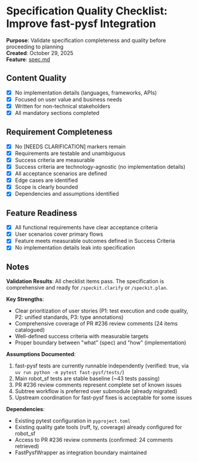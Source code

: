 # Specification Quality Checklist: Improve fast-pysf Integration

**Purpose**: Validate specification completeness and quality before proceeding to planning  
**Created**: October 29, 2025  
**Feature**: [spec.md](../spec.md)

## Content Quality

- [x] No implementation details (languages, frameworks, APIs)
- [x] Focused on user value and business needs
- [x] Written for non-technical stakeholders
- [x] All mandatory sections completed

## Requirement Completeness

- [x] No [NEEDS CLARIFICATION] markers remain
- [x] Requirements are testable and unambiguous
- [x] Success criteria are measurable
- [x] Success criteria are technology-agnostic (no implementation details)
- [x] All acceptance scenarios are defined
- [x] Edge cases are identified
- [x] Scope is clearly bounded
- [x] Dependencies and assumptions identified

## Feature Readiness

- [x] All functional requirements have clear acceptance criteria
- [x] User scenarios cover primary flows
- [x] Feature meets measurable outcomes defined in Success Criteria
- [x] No implementation details leak into specification

## Notes

**Validation Results**: All checklist items pass. The specification is comprehensive and ready for `/speckit.clarify` or `/speckit.plan`.

**Key Strengths**:
- Clear prioritization of user stories (P1: test execution and code quality, P2: unified standards, P3: type annotations)
- Comprehensive coverage of PR #236 review comments (24 items catalogued)
- Well-defined success criteria with measurable targets
- Proper boundary between "what" (spec) and "how" (implementation)

**Assumptions Documented**:
1. fast-pysf tests are currently runnable independently (verified: true, via `uv run python -m pytest fast-pysf/tests/`)
2. Main robot_sf tests are stable baseline (~43 tests passing)
3. PR #236 review comments represent complete set of known issues
4. Subtree workflow is preferred over submodule (already migrated)
5. Upstream coordination for fast-pysf fixes is acceptable for some issues

**Dependencies**:
- Existing pytest configuration in `pyproject.toml`
- Existing quality gate tools (ruff, ty, coverage) already configured for robot_sf
- Access to PR #236 review comments (confirmed: 24 comments retrieved)
- FastPysfWrapper as integration boundary maintained
